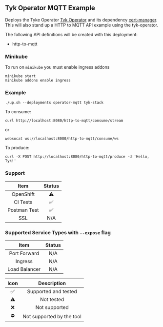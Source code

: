 ## Tyk Operator MQTT Example
Deploys the Tyke Operator [Tyk Operator](https://github.com/TykTechnologies/tyk-operator) and its dependency
[cert-manager](https://github.com/jetstack/cert-manager). This will also stand up a HTTP to MQTT API
example using the tyk-operator.

The following API definitions will be created with this deployment:
- http-to-mqtt

### Minikube
To run on `minikube` you must enable ingress addons

```
minikube start
minikube addons enable ingress
```

### Example
```
./up.sh --deployments operator-mqtt tyk-stack
```

To consume:
```
curl http://localhost:8080/http-to-mqtt/consume/stream
```
or
```
websocat ws://localhost:8080/http-to-mqtt/consume/ws
```

To produce:
```
curl -X POST http://localhost:8080/http-to-mqtt/produce -d 'Hello, Tyk!'
```

### Support
|     Item     |       Status       |
|:------------:|:------------------:|
|  OpenShift   |     :warning:      |
|   CI Tests   | :white_check_mark: |
| Postman Test | :white_check_mark: |
|     SSL      |        N/A         |

### Supported Service Types with `--expose` flag
|     Item      | Status |
|:-------------:|:------:|
| Port Forward  |  N/A   |
|    Ingress    |  N/A   |
| Load Balancer |  N/A   |

|        Icon        |        Description        |
|:------------------:|:-------------------------:|
| :white_check_mark: |   Supported and tested    |
|     :warning:      |        Not tested         |
|        :x:         |       Not supported       |
|     :no_entry:     | Not supported by the tool |
